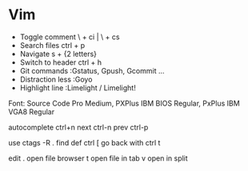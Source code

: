 # Vim

- Toggle comment    \ + ci | \ + cs
- Search files      ctrl + p
- Navigate          s + {2 letters}
- Switch to header  ctrl + h
- Git commands      :Gstatus, Gpush, Gcommit ...
- Distraction less  :Goyo
- Highlight line    :Limelight / Limelight!

Font: Source Code Pro Medium, PXPlus IBM BIOS Regular, PxPlus IBM VGA8 Regular

autocomplete ctrl+n
        next ctrl-n
        prev ctrl-p

use ctags -R .   find def ctrl [
                 go back with ctrl t

edit .           open file browser
             t   open file in tab
             v   open in split
